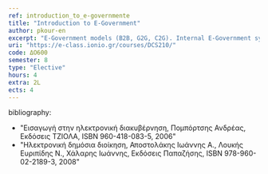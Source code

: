 ```yaml
---
ref: introduction_to_e-governmente
title: "Introduction to E-Government"
author: pkour-en
excerpt: "E-Government models (B2B, G2G, C2G). Internal E-Government systems. external e-Government systems. Design and development principles of e-government services. Public operations and ICT-based business process re-engineering. Technologies, standards and policies supporting interoperability on e-government services. Public e-procurement systems. E-Invoicing systems.  Social media and e-government. E-participation and e-democracy systems. Adoption and success of e-government services and systems. "
uri: "https://e-class.ionio.gr/courses/DCS210/"
code: ΔΟ600
semester: 8
type: "Elective"
hours: 4
extra: 2L
ects: 4
---
```



bibliography: 
  - "Εισαγωγή στην ηλεκτρονική διακυβέρνηση, Πομπόρτσης Ανδρέας, Εκδόσεις ΤΖΙΟΛΑ, ISBN 960-418-083-5, 2006"
  - "Ηλεκτρονική δημόσια διοίκηση, Αποστολάκης Ιωάννης Α., Λουκής Ευριπίδης Ν., Χάλαρης Ιωάννης, Εκδόσεις Παπαζήσης, ISBN 978-960-02-2189-3, 2008"
  

